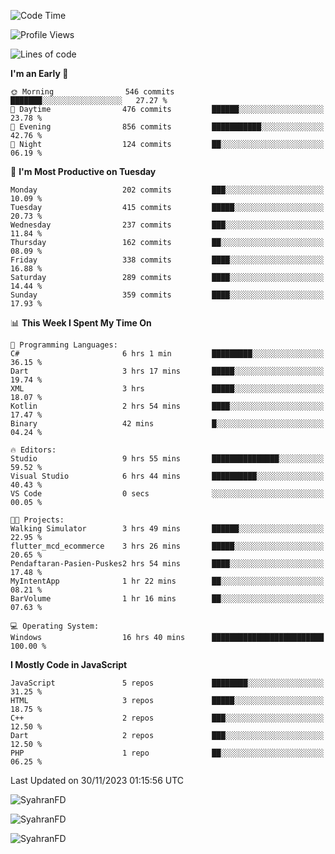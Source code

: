 <!--START_SECTION:waka-->
![Code Time](http://img.shields.io/badge/Code%20Time-81%20hrs%2057%20mins-blue)

![Profile Views](http://img.shields.io/badge/Profile%20Views-10-blue)

![Lines of code](https://img.shields.io/badge/From%20Hello%20World%20I%27ve%20Written-418.7%20thousand%20lines%20of%20code-blue)

**I'm an Early 🐤** 

```text
🌞 Morning                546 commits         ███████░░░░░░░░░░░░░░░░░░   27.27 % 
🌆 Daytime                476 commits         ██████░░░░░░░░░░░░░░░░░░░   23.78 % 
🌃 Evening                856 commits         ███████████░░░░░░░░░░░░░░   42.76 % 
🌙 Night                  124 commits         ██░░░░░░░░░░░░░░░░░░░░░░░   06.19 % 
```
📅 **I'm Most Productive on Tuesday** 

```text
Monday                   202 commits         ███░░░░░░░░░░░░░░░░░░░░░░   10.09 % 
Tuesday                  415 commits         █████░░░░░░░░░░░░░░░░░░░░   20.73 % 
Wednesday                237 commits         ███░░░░░░░░░░░░░░░░░░░░░░   11.84 % 
Thursday                 162 commits         ██░░░░░░░░░░░░░░░░░░░░░░░   08.09 % 
Friday                   338 commits         ████░░░░░░░░░░░░░░░░░░░░░   16.88 % 
Saturday                 289 commits         ████░░░░░░░░░░░░░░░░░░░░░   14.44 % 
Sunday                   359 commits         ████░░░░░░░░░░░░░░░░░░░░░   17.93 % 
```


📊 **This Week I Spent My Time On** 

```text
💬 Programming Languages: 
C#                       6 hrs 1 min         █████████░░░░░░░░░░░░░░░░   36.15 % 
Dart                     3 hrs 17 mins       █████░░░░░░░░░░░░░░░░░░░░   19.74 % 
XML                      3 hrs               █████░░░░░░░░░░░░░░░░░░░░   18.07 % 
Kotlin                   2 hrs 54 mins       ████░░░░░░░░░░░░░░░░░░░░░   17.47 % 
Binary                   42 mins             █░░░░░░░░░░░░░░░░░░░░░░░░   04.24 % 

🔥 Editors: 
Studio                   9 hrs 55 mins       ███████████████░░░░░░░░░░   59.52 % 
Visual Studio            6 hrs 44 mins       ██████████░░░░░░░░░░░░░░░   40.43 % 
VS Code                  0 secs              ░░░░░░░░░░░░░░░░░░░░░░░░░   00.05 % 

🐱‍💻 Projects: 
Walking Simulator        3 hrs 49 mins       ██████░░░░░░░░░░░░░░░░░░░   22.95 % 
flutter_mcd_ecommerce    3 hrs 26 mins       █████░░░░░░░░░░░░░░░░░░░░   20.65 % 
Pendaftaran-Pasien-Puskes2 hrs 54 mins       ████░░░░░░░░░░░░░░░░░░░░░   17.48 % 
MyIntentApp              1 hr 22 mins        ██░░░░░░░░░░░░░░░░░░░░░░░   08.21 % 
BarVolume                1 hr 16 mins        ██░░░░░░░░░░░░░░░░░░░░░░░   07.63 % 

💻 Operating System: 
Windows                  16 hrs 40 mins      █████████████████████████   100.00 % 
```

**I Mostly Code in JavaScript** 

```text
JavaScript               5 repos             ████████░░░░░░░░░░░░░░░░░   31.25 % 
HTML                     3 repos             █████░░░░░░░░░░░░░░░░░░░░   18.75 % 
C++                      2 repos             ███░░░░░░░░░░░░░░░░░░░░░░   12.50 % 
Dart                     2 repos             ███░░░░░░░░░░░░░░░░░░░░░░   12.50 % 
PHP                      1 repo              ██░░░░░░░░░░░░░░░░░░░░░░░   06.25 % 
```




 Last Updated on 30/11/2023 01:15:56 UTC
<!--END_SECTION:waka-->

<p align="left">
  <img src="https://github-readme-stats.vercel.app/api/top-langs?username=SyahranFD&layout=donut&hide=C%2B%2B,CMake,css&show_icons=true&locale=en&&theme=blueberry" alt="SyahranFD" />
</p>

<p align="left">
  <img src="https://github-readme-stats.vercel.app/api?username=SyahranFD&show_icons=true&locale=en&theme=blueberry" alt="SyahranFD" />
</p>

<p align="left">
  <img src="https://streak-stats.demolab.com/?user=SyahranFD&theme=blueberry" alt="SyahranFD"/>
</p>
